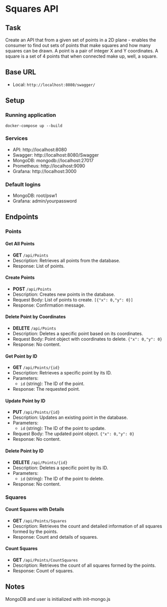 # Squares API

## Task

Create an API that from a given set of points in a 2D plane - enables the consumer to find out sets of points that make squares and how many squares can be drawn. A point is a pair of integer X and Y coordinates. A square is a set of 4 points that when connected make up, well, a square.


## Base URL

- Local: `http://localhost:8080/swagger/`

## Setup
### Running application
`docker-compose up --build`

### Services
 - API: http://localhost:8080
 - Swagger: http://localhost:8080/Swagger
 - MongoDB: mongodb://localhost:27017
 - Prometheus: http://localhost:9090
 - Grafana: http://localhost:3000
### Default logins
 - MongoDB: root/psw1
 - Grafana: admin/yourpassword
## Endpoints

### Points

#### Get All Points

- **GET** `/api/Points`
- Description: Retrieves all points from the database.
- Response: List of points.

#### Create Points

- **POST** `/api/Points`
- Description: Creates new points in the database.
- Request Body: List of points to create. `[{"x": 0,"y": 0}]`
- Response: Confirmation message.

#### Delete Point by Coordinates

- **DELETE** `/api/Points`
- Description: Deletes a specific point based on its coordinates.
- Request Body: Point object with coordinates to delete. `{"x": 0,"y": 0}`
- Response: No content.

#### Get Point by ID

- **GET** `/api/Points/{id}`
- Description: Retrieves a specific point by its ID.
- Parameters:
  - `id` (string): The ID of the point.
- Response: The requested point.

#### Update Point by ID

- **PUT** `/api/Points/{id}`
- Description: Updates an existing point in the database.
- Parameters:
  - `id` (string): The ID of the point to update.
- Request Body: The updated point object. ``{"x": 0,"y": 0}``
- Response: No content.

#### Delete Point by ID

- **DELETE** `/api/Points/{id}`
- Description: Deletes a specific point by its ID.
- Parameters:
  - `id` (string): The ID of the point to delete.
- Response: No content.

### Squares

#### Count Squares with Details

- **GET** `/api/Points/Squares`
- Description: Retrieves the count and detailed information of all squares formed by the points.
- Response: Count and details of squares.

#### Count Squares

- **GET** `/api/Points/CountSquares`
- Description: Retrieves the count of all squares formed by the points.
- Response: Count of squares.

## Notes
MongoDB and user is initialized with init-mongo.js

